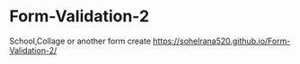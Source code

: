 # Form-Validation-2
School,Collage or another form create
https://sohelrana520.github.io/Form-Validation-2/
